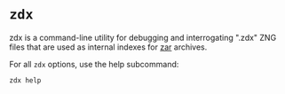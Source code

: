 # `zdx`

zdx is a command-line utility for debugging and interrogating ".zdx" ZNG files
 that are used as internal indexes for [zar](../zar/README.md) archives.

For all `zdx` options, use the help subcommand:

```
zdx help
```

